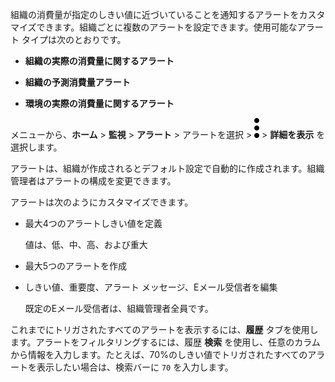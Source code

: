 組織の消費量が指定のしきい値に近づいていることを通知するアラートをカスタマイズできます。組織ごとに複数のアラートを設定できます。使用可能なアラート タイプは次のとおりです。

-   **組織の実際の消費量に関するアラート**

-   **組織の予測消費量アラート**

-   **環境の実際の消費量に関するアラート**

メニューから、**ホーム** \> **監視** \> **アラート** \> アラートを選択 \> ![Kabob menu icon](Images/zsz1597101912145.svg) \> **詳細を表示** を選択します。

アラートは、組織が作成されるとデフォルト設定で自動的に作成されます。組織管理者はアラートの構成を変更できます。

アラートは次のようにカスタマイズできます。

-   最大4つのアラートしきい値を定義

    値は、低、中、高、および重大

-   最大5つのアラートを作成

-   しきい値、重要度、アラート メッセージ、Eメール受信者を編集

    既定のEメール受信者は、組織管理者全員です。

これまでにトリガされたすべてのアラートを表示するには、**履歴** タブを使用します。アラートをフィルタリングするには、履歴 **検索** を使用し、任意のカラムから情報を入力します。たとえば、70%のしきい値でトリガされたすべてのアラートを表示したい場合は、検索バーに `70` を入力します。
